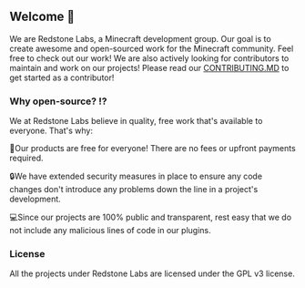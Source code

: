 ## Welcome 👋
We are Redstone Labs, a Minecraft development group. Our goal is to create awesome and open-sourced work for the Minecraft community. Feel free to check out our work! We are also actively looking for contributors to maintain and work on our projects! Please read our [CONTRIBUTING.MD](https://www.youtube.com) to get started as a contributor!

### Why open-source? ⁉️
We at Redstone Labs believe in quality, free work that's available to everyone. That's why:

🎁Our products are free for everyone! There are no fees or upfront payments required.

🔒We have extended security measures in place to ensure any code changes don't introduce any problems down the line in a project's development.

💻Since our projects are 100% public and transparent, rest easy that we do not include any malicious lines of code in our plugins.

### License
All the projects under Redstone Labs are licensed under the GPL v3 license.
